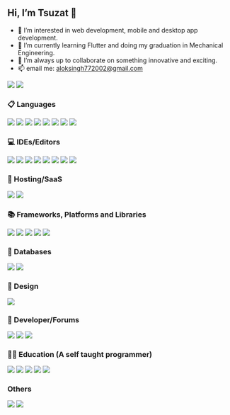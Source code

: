 ## Hi, I’m Tsuzat 👋
- 👀 I’m interested in web development, mobile and desktop app development.
- 🌱 I’m currently learning Flutter and doing my graduation in Mechanical Engineering.
- 💞️ I’m always up to collaborate on something innovative and exciting.
- 📫 email me: aloksingh772002@gmail.com

<p>
    <img src = "https://github-readme-stats.vercel.app/api?username=Tsuzat&show_icons=true&theme=radical" />
    <img src = "https://github-readme-stats.vercel.app/api/top-langs/?username=Tsuzat&layout=compact" />
</p>

### 📋 Languages

<p>
  <img src = "https://img.shields.io/badge/c++-%2300599C.svg?style=for-the-badge&logo=c%2B%2B&logoColor=white" />
  <img src = "https://img.shields.io/badge/python-3670A0?style=for-the-badge&logo=python&logoColor=ffdd54" />
  <img src = "https://img.shields.io/badge/dart-%230175C2.svg?style=for-the-badge&logo=dart&logoColor=white" />
  <img src = "https://img.shields.io/badge/css3-%231572B6.svg?style=for-the-badge&logo=css3&logoColor=white" />
  <img src = "https://img.shields.io/badge/go-%2300ADD8.svg?style=for-the-badge&logo=go&logoColor=white" />
  <img src = "https://img.shields.io/badge/html5-%23E34F26.svg?style=for-the-badge&logo=html5&logoColor=white" />
  <img src = "https://img.shields.io/badge/javascript-%23323330.svg?style=for-the-badge&logo=javascript&logoColor=%23F7DF1E" />
  <img src = "https://img.shields.io/badge/markdown-%23000000.svg?style=for-the-badge&logo=markdown&logoColor=white" />
</p>

### 💻 IDEs/Editors

<p>
  <img src = "https://img.shields.io/badge/Visual%20Studio%20Code-0078d7.svg?style=for-the-badge&logo=visual-studio-code&logoColor=white" />
  <img src = "https://img.shields.io/badge/sublime_text-%23575757.svg?style=for-the-badge&logo=sublime-text&logoColor=important" />
  <img src = "https://img.shields.io/badge/NeoVim-%2357A143.svg?&style=for-the-badge&logo=neovim&logoColor=white" />
  <img src = "https://img.shields.io/badge/jupyter-%23FA0F00.svg?style=for-the-badge&logo=jupyter&logoColor=white" />
  <img src = "https://img.shields.io/badge/Android%20Studio-3DDC84.svg?style=for-the-badge&logo=android-studio&logoColor=white" />
  <img src = "https://img.shields.io/badge/p5.js-ED225D?style=for-the-badge&logo=p5.js&logoColor=FFFFFF" />
  <img src = "https://img.shields.io/badge/pycharm-143?style=for-the-badge&logo=pycharm&logoColor=black&color=black&labelColor=green" />
  <img src = "https://img.shields.io/badge/VIM-%2311AB00.svg?style=for-the-badge&logo=vim&logoColor=white" />
</p>

### 🎈 Hosting/SaaS

<p>
  <img src = "https://img.shields.io/badge/AWS-%23FF9900.svg?style=for-the-badge&logo=amazon-aws&logoColor=white" />
  <img src = "https://img.shields.io/badge/heroku-%23430098.svg?style=for-the-badge&logo=heroku&logoColor=white" />
</p>
  
### 📚 Frameworks, Platforms and Libraries

<p>
  <img src = "https://img.shields.io/badge/Anaconda-%2344A833.svg?style=for-the-badge&logo=anaconda&logoColor=white" />
  <img src = "https://img.shields.io/badge/django-%23092E20.svg?style=for-the-badge&logo=django&logoColor=white" />
  <img src = "https://img.shields.io/badge/Flutter-%2302569B.svg?style=for-the-badge&logo=Flutter&logoColor=white" />
  <img src = "https://img.shields.io/badge/p5.js-ED225D?style=for-the-badge&logo=p5.js&logoColor=FFFFFF" />
  <img src = "https://img.shields.io/badge/bootstrap-%23563D7C.svg?style=for-the-badge&logo=bootstrap&logoColor=white" />
</p>

### 💾 Databases

<p>
  <img src = "https://img.shields.io/badge/sqlite-%2307405e.svg?style=for-the-badge&logo=sqlite&logoColor=white" />
  <img src = "https://img.shields.io/badge/MongoDB-%234ea94b.svg?style=for-the-badge&logo=mongodb&logoColor=white" />
</p>
  
### 🎨 Design

<p>
  <img src = "https://img.shields.io/badge/Canva-%2300C4CC.svg?style=for-the-badge&logo=Canva&logoColor=white" />
</p>

### 🤴 Developer/Forums

<p>
  <img src = "https://img.shields.io/badge/LeetCode-000000?style=for-the-badge&logo=LeetCode&logoColor=#d16c06" />
  <img src = "https://img.shields.io/badge/CodeChef-%23964B00.svg?style=for-the-badge&logo=CodeChef&logoColor=white" />
  <img src = "https://img.shields.io/badge/-Stackoverflow-FE7A16?style=for-the-badge&logo=stack-overflow&logoColor=white" />
</p>
  
### 🧑‍🏫 Education (A self taught programmer)

<p>
  <img src = "https://img.shields.io/badge/Coursera-%230056D2.svg?style=for-the-badge&logo=Coursera&logoColor=white" />
  <img src = "https://img.shields.io/badge/Freecodecamp-%23123.svg?&style=for-the-badge&logo=freecodecamp&logoColor=green" />
  <img src = "https://img.shields.io/badge/GeeksforGeeks-gray?style=for-the-badge&logo=geeksforgeeks&logoColor=35914c" />
  <img src = "https://img.shields.io/badge/Udacity-grey?style=for-the-badge&logo=udacity&logoColor=15B8E6" />
  <img src = "https://img.shields.io/badge/Udemy-A435F0?style=for-the-badge&logo=Udemy&logoColor=white" />
</p>
  
### Others

<p>
  <img src = "https://img.shields.io/badge/git-%23F05033.svg?style=for-the-badge&logo=git&logoColor=white" />
  <img src = "https://img.shields.io/badge/github-%23121011.svg?style=for-the-badge&logo=github&logoColor=white" />
</p>

<!---
Tsuzat/Tsuzat is a ✨ special ✨ repository because its `README.md` (this file) appears on your GitHub profile.
You can click the Preview link to take a look at your changes.
--->
